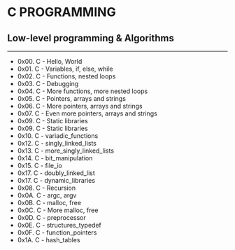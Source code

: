 # C PROGRAMMING
## Low-level programming & Algorithms
---
- 0x00. C - Hello, World
- 0x01. C - Variables, if, else, while
- 0x02. C - Functions, nested loops
- 0x03. C - Debugging
- 0x04. C - More functions, more nested loops
- 0x05. C - Pointers, arrays and strings
- 0x06. C - More pointers, arrays and strings
- 0x07. C - Even more pointers, arrays and strings
- 0x09. C - Static libraries
- 0x09. C - Static libraries
- 0x10. C - variadic_functions
- 0x12. C - singly_linked_lists
- 0x13. C - more_singly_linked_lists
- 0x14. C - bit_manipulation
- 0x15. C - file_io
- 0x17. C - doubly_linked_list
- 0x17. C - dynamic_libraries
- 0x08. C - Recursion
- 0x0A. C - argc, argv
- 0x0B. C - malloc, free
- 0x0C. C -  More malloc, free
- 0x0D. C - preprocessor
- 0x0E. C - structures_typedef
- 0x0F. C - function_pointers
- 0x1A. C - hash_tables

